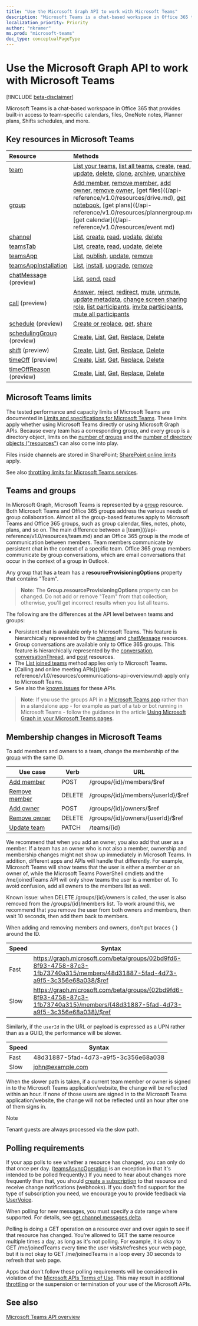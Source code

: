 ```yaml
---
title: "Use the Microsoft Graph API to work with Microsoft Teams"
description: "Microsoft Teams is a chat-based workspace in Office 365 that provides built-in access to team-specific calendars, files, OneNote notes, Planner plans, and more."
localization_priority: Priority
author: "nkramer"
ms.prod: "microsoft-teams"
doc_type: conceptualPageType
---
```


# Use the Microsoft Graph API to work with Microsoft Teams

[!INCLUDE [beta-disclaimer](api-reference/includes/beta-disclaimer.md)]

Microsoft Teams is a chat-based workspace in Office 365 that provides built-in access to team-specific calendars, files, OneNote notes, Planner plans, Shifts schedules, and more.

## Key resources in Microsoft Teams

| Resource | Methods |
|:---------------|:--------|
|[team](/api-reference/v1.0/resources/team.md)| [List your teams](/api-reference/v1.0/api/user-list-joinedteams.md), [list all teams](/graph/teams-list-all-teams), [create](/api-reference/v1.0/api/team-put-teams.md), [read](/api-reference/v1.0/api/team-get.md), [update](/api-reference/v1.0/api/team-update.md), [delete](/graph/api/group-delete?view=graph-rest-1.0), [clone](/api-reference/v1.0/api/team-clone.md), [archive](/api-reference/v1.0/api/team-archive.md), [unarchive](/api-reference/v1.0/api/team-unarchive.md) |
|[group](/api-reference/v1.0/resources/group.md)| [Add member](/api-reference/v1.0/api/group-post-members.md), [remove member](/api-reference/v1.0/api/group-delete-members.md), [add owner](/api-reference/v1.0/api/group-post-owners.md), [remove owner](/api-reference/v1.0/api/group-delete-owners.md), [get files]((/api-reference/v1.0/resources/drive.md), [get notebook](/graph/api/resources/notebook?view=graph-rest-1.0), [get plans]((/api-reference/v1.0/resources/plannergroup.md), [get calendar]((/api-reference/v1.0/resources/event.md) |
|[channel](/api-reference/v1.0/resources/channel.md)|[List](/api-reference/v1.0/api/channel-list.md), [create](/api-reference/v1.0/api/channel-post.md), [read](/api-reference/v1.0/api/channel-get.md), [update](/api-reference/v1.0/api/channel-patch.md), [delete](/api-reference/channel-delete.md)|
|[teamsTab](/api-reference/v1.0/resources/teamstab.md) |[List](/api-reference/v1.0/api/teamstab-list.md), [create](/api-reference/v1.0/api/teamstab-add.md), [read](/api-reference/v1.0/api/teamstab-get.md), [update](/api-reference/v1.0/api/teamstab-update.md), [delete](/api-reference/v1.0/api/teamstab-delete.md) |
|[teamsApp](/api-reference/v1.0/resources/teamsapp.md)|[List](/api-reference/v1.0/api/teamsapp-list.md), [publish](/api-reference/teamsapp-publish.md), [update](/api-reference/teamsapp-update.md), [remove](/api-reference/v1.0/api/teamsapp-delete.md)|
|[teamsAppInstallation](/api-reference/v1.0/resources/teamsappinstallation.md)| [List](/api-reference/v1.0/api/teamsappinstallation-list.md), [install](/api-reference/v1.0/api/teamsappinstallation-add.md), [upgrade](/api-reference/v1.0/api/teamsappinstallation-delete.md), [remove](/api-reference/v1.0/api/teamsappinstallation-delete.md) |
|[chatMessage](/api-reference/v1.0/resources/chatmessage.md) (preview)| [List](/api-reference/v1.0/api/channel-list-messages.md), [send](/api-reference/v1.0/api/channel-post-messages.md), [read](/graph/api/channel-get-message?view=graph-rest-beta) |
|[call](/graph/api/resources/communications-api-overview.md) (preview) | [Answer](/graph/api/call-answer?view=graph-rest-beta), [reject](/graph/api/call-reject?view=graph-rest-beta), [redirect](/graph/api/call-redirect?view=graph-rest-beta), [mute](/graph/api/call-mute?view=graph-rest-beta), [unmute](/graph/api/call-unmute?view=graph-rest-beta), [update metadata](/graph/api/call-updatemetadata?view=graph-rest-beta), [change screen sharing role](/graph/api/call-changescreensharingrole?view=graph-rest-beta), [list participants](/graph/api/call-list-participants?view=graph-rest-beta), [invite participants](/graph/api/participant-invite?view=graph-rest-beta), [mute all participants](/graph/api/participant-muteall?view=graph-rest-beta) |
|[schedule](/graph/api/resources/schedule?view=graph-rest-beta) (preview)| [Create or replace](/graph/api/team-put-schedule?view=graph-rest-beta), [get](/graph/api/schedule-get?view=graph-rest-beta), [share](/graph/api/schedule-share?view=graph-rest-beta) |
|[schedulingGroup](/graph/api/resources/schedulinggroup?view=graph-rest-beta) (preview)| [Create](/graph/api/schedule-post-schedulinggroups?view=graph-rest-beta), [List](/graph/api/schedule-list-schedulinggroups?view=graph-rest-beta), [Get](/graph/api/schedulinggroup-get?view=graph-rest-beta), [Replace](/graph/api/schedulinggroup-put?view=graph-rest-beta), [Delete](/graph/api/schedulinggroup-delete?view=graph-rest-beta) |
|[shift](/graph/api/resources/shift?view=graph-rest-beta) (preview)| [Create](/graph/api/schedule-post-shifts?view=graph-rest-beta), [List](/graph/api/schedule-list-shifts?view=graph-rest-beta), [Get](/graph/api/shift-get?view=graph-rest-beta), [Replace](/graph/api/shift-put?view=graph-rest-beta), [Delete](/graph/api/shift-delete?view=graph-rest-beta) |
|[timeOff](/graph/api/resources/timeoff?view=graph-rest-beta) (preview)| [Create](/graph/api/schedule-post-timesoff?view=graph-rest-beta), [List](/graph/api/schedule-list-timesoff?view=graph-rest-beta), [Get](/graph/api/timeoff-get?view=graph-rest-beta), [Replace](/graph/api/timeoff-put?view=graph-rest-beta), [Delete](/graph/api/timeoff-delete?view=graph-rest-beta) |
|[timeOffReason](/graph/api/resources/timeoffreason?view=graph-rest-beta) (preview)| [Create](/graph/api/schedule-post-timeoffreasons?view=graph-rest-beta), [List](/graph/api/schedule-list-timeoffreasons?view=graph-rest-beta), [Get](/graph/api/timeoffreason-get?view=graph-rest-beta), [Replace](/graph/api/timeoffreason-put?view=graph-rest-beta), [Delete](/graph/api/timeoffreason-delete?view=graph-rest-beta) |

## Microsoft Teams limits

The tested performance and capacity limits of Microsoft Teams are documented in
[Limits and specifications for Microsoft Teams](/microsoftteams/limits-specifications-teams).
These limits apply whether using Microsoft Teams directly or using Microsoft Graph APIs.
Because every team has a corresponding group, and every group is a directory object,
limits on the [number of groups](/microsoft-365/admin/create-groups/office-365-groups#group-limits)
and the [number of directory objects ("resources")](/azure/active-directory/users-groups-roles/directory-service-limits-restrictions)
can also come into play. 

Files inside channels are stored in SharePoint; [SharePoint online limits](/office365/servicedescriptions/sharepoint-online-service-description/sharepoint-online-limits) apply.

See also [throttling limits for Microsoft Teams services](/graph/throttling).

## Teams and groups

In Microsoft Graph, Microsoft Teams is represented by a [group](/api-reference/v1.0/resources/group.md) resource. Both Microsoft Teams and Office 365 groups address the various needs of group collaboration. Almost all the group-based features apply to Microsoft Teams and Office 365 groups, such as group calendar, files, notes, photo, plans, and so on. The main difference between a [team]((/api-reference/v1.0/resources/team.md) and an Office 365 group is the mode of communication between members. Team members communicate by persistent chat in the context of a specific team. Office 365 group members communicate by group conversations, which are email conversations that occur in the context of a group in Outlook.

Any group that has a team has a **resourceProvisioningOptions** property that contains "Team".

>**Note:** The **Group.resourceProvisioningOptions** property can be changed.
Do not add or remove "Team" from that collection;
otherwise, you'll get incorrect results when you list all teams.

The following are the differences at the API level between teams and groups:

- Persistent chat is available only to Microsoft Teams. This feature is hierarchically represented by the [channel](/api-reference/v1.0/resources/channel.md) and [chatMessage](/api-reference/v1.0/resources/chatmessage.md) resources.
- Group conversations are available only to Office 365 groups. This feature is hierarchically represented by the [conversation](/api-reference/v1.0/resources/conversation.md), [conversationThread](/api-reference/v1.0/resources/conversationthread.md), and [post](/api-reference/v1.0/resources/post.md) resources.
- The [List joined teams](/api-reference/v1.0/api/user-list-joinedteams.md) method applies only to Microsoft Teams.
- [Calling and online meeting APIs]((/api-reference/v1.0/resources/communications-api-overview.md) apply only to Microsoft Teams.
- See also the [known issues](/graph/known-issues) for these APIs.

>**Note:** If you use the groups API in a [Microsoft Teams app](/microsoftteams/platform/#apps-in-microsoft-teams) rather than in a standalone app - for example as part of a tab or bot running in Microsoft Teams - follow the guidance in the article [Using Microsoft Graph in your Microsoft Teams pages](/microsoftteams/platform/resources/microsoft-graph).

## Membership changes in Microsoft Teams

To add members and owners to a team, change the membership of the [group](/api-reference/v1.0/resources/group.md) with the same ID.

| Use case      | Verb      | URL |
| ------------------------------------- | ------------------------------------------------------------ | ------------------------------------------------------------ |
| [Add member](/api-reference/v1.0/api/group-post-members.md)	| POST	    | /groups/{id}/members/$ref  |
| [Remove member](/api-reference/v1.0/api/group-delete-members.md)	| DELETE	| /groups/{id}/members/{userId}/$ref |
| [Add owner](/api-reference/v1.0/api/group-post-owners.md)     | POST	    | /groups/{id}/owners/$ref |
| [Remove owner](/api-reference/v1.0/api/group-delete-owners.md)	| DELETE	| /groups/{id}/owners/{userId}/$ref |
| [Update team](/api-reference/v1.0/api/team-update.md)	| PATCH     | /teams/{id} |

We recommend that when you add an owner, you also add that user as a member.
If a team has an owner who is not also a member, ownership and membership changes might not show up immediately in Microsoft Teams.
In addition, different apps and APIs will handle that differently.
For example, Microsoft Teams will show teams that the user is either a member or an owner of, while the Microsoft Teams PowerShell cmdlets and the /me/joinedTeams API will only show teams the user is a member of.
To avoid confusion, add all owners to the members list as well.

Known issue: when DELETE /groups/{id}/owners is called, the user is also removed from the /groups/{id}/members list. To work around this, we recommend that you remove the user from both owners and members, then wait 10 seconds, then add them back to members.

When adding and removing members and owners, don't put braces { } around the ID.

| Speed | Syntax |
| ------ | ----- |
| Fast | https://graph.microsoft.com/beta/groups/02bd9fd6-8f93-4758-87c3-1fb73740a315/members/48d31887-5fad-4d73-a9f5-3c356e68a038/$ref |
| Slow | https://graph.microsoft.com/beta/groups/{02bd9fd6-8f93-4758-87c3-1fb73740a315}/members/{48d31887-5fad-4d73-a9f5-3c356e68a038}/$ref |

Similarly, if the `userId` in the URL or payload is expressed as a UPN rather than as a GUID, the performance will be slower.

| Speed | Syntax |
| ------ | ----- |
| Fast | 48d31887-5fad-4d73-a9f5-3c356e68a038 |
| Slow | john@example.com |

When the slower path is taken, if a current team member or owner is signed in to the Microsoft Teams application/website, the change will be reflected within an hour.
If none of those users are signed in to the Microsoft Teams application/website, the change will not be reflected until an hour after one of them signs in.

> [!Note]
> Tenant guests are always processed via the slow path.

## Polling requirements

If your app polls to see whether a resource has changed, you can only do that once per day. 
([teamsAsyncOperation](/api-reference/beta/resources/teamsasyncoperation.md) is an exception in that it's intended to be polled frequently.) 
If you need to hear about changes more frequently than that, you should [create a subscription](/api-reference/v1.0/api/subscription-post-subscriptions.md) to that resource and receive change notifications (webhooks). 
If you don't find support for the type of subscription you need, we encourage you to provide feedback via [UserVoice](https://microsoftgraph.uservoice.com/forums/920506-microsoft-graph-feature-requests?category_id=359626). 

When polling for new messages, you must specify a date range where supported. For details, see [get channel messages delta](/graph/api/chatmessage-delta?view=graph-rest-beta).

Polling is doing a GET operation on a resource over and over again to see if that resource has changed. 
You're allowed to GET the same resource multiple times a day, as long as it's not polling. 
For example, it is okay to GET /me/joinedTeams every time the user visits/refreshes your web page, 
but it is not okay to GET /me/joinedTeams in a loop every 30 seconds to refresh that web page.

Apps that don't follow these polling requirements will be considered in violation of the
[Microsoft APIs Terms of Use](https://docs.microsoft.com/legal/microsoft-apis/terms-of-use). This may result in additional [throttling](/graph/throttling) 
or the suspension or termination of your use of the Microsoft APIs.

## See also

[Microsoft Teams API overview](/graph/teams-concept-overview)
